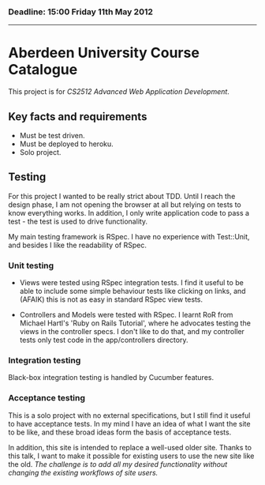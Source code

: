 ### Deadline: 15:00 Friday 11th May 2012 
------------

# Aberdeen University Course Catalogue

This project is for _CS2512 Advanced Web Application Development_.

## Key facts and requirements

* Must be test driven.
* Must be deployed to heroku.
* Solo project.

## Testing

For this project I wanted to be really strict about TDD.  Until I reach the design phase, I am not 
opening the browser at all but relying on tests to know everything works.  In addition, I only write
application code to pass a test - the test is used to drive functionality.

My main testing framework is RSpec. I have no experience with Test::Unit, and besides I like the readability
of RSpec.

### Unit testing
* Views were tested using RSpec integration tests.  I find it useful to be able to include some simple 
  behaviour tests like clicking on links, and (AFAIK) this is not as easy in standard RSpec view tests.

* Controllers and Models were tested with RSpec.  I learnt RoR from Michael Hartl's 'Ruby on Rails Tutorial', 
  where he advocates testing the views in the controller specs. I don't like to do that, and my controller 
  tests only test code in the app/controllers directory.

### Integration testing
Black-box integration testing is handled by Cucumber features.  

### Acceptance testing
This is a solo project with no external specifications, but I still find it useful to have acceptance tests. 
In my mind I have an idea of what I want the site to be like, and these broad ideas form the basis of acceptance
tests.  

In addition, this site is intended to replace a well-used older site.  Thanks to this talk, I want to make it possible
for existing users to use the new site like the old.  *The challenge is to add all my desired functionality without
changing the existing workflows of site users.*